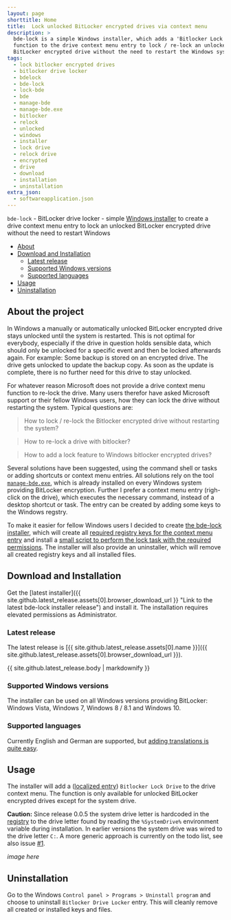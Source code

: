 ```yaml
---
layout: page
shorttitle: Home
title:  Lock unlocked BitLocker encrypted drives via context menu
description: >
  bde-lock is a simple Windows installer, which adds a 'Bitlocker Lock drive'
  function to the drive context menu entry to lock / re-lock an unlocked
  BitLocker encrypted drive without the need to restart the Windows system.
tags:
  - lock bitlocker encrypted drives
  - bitlocker drive locker
  - bdelock
  - bde-lock
  - lock-bde
  - bde
  - manage-bde
  - manage-bde.exe
  - bitlocker
  - relock
  - unlocked
  - windows
  - installer
  - lock drive
  - relock drive
  - encrypted
  - drive
  - download
  - installation
  - uninstallation
extra_json:
  - softwareapplication.json
---
```


`bde-lock` - BitLocker drive locker - simple [Windows installer](https://github.com/dleidert/bde-lock/releases/latest) to create a drive context menu entry to lock an unlocked BitLocker encrypted drive without the need to restart Windows

* [About](#about "About the bde-lock project")
* [Download and Installation](#download-and-installation "Download and installation instructions")
    * [Latest release](#latest-release)
    * [Supported Windows versions](#supported-windows-versions)
    * [Supported languages](#supported-languages)
* [Usage](#usage "Usage information and screenshot")
* [Uninstallation](#uninstallation "Uninstallation hints")

## About the project

In Windows a manually or automatically unlocked BitLocker encrypted drive stays unlocked until the system is restarted. This is not optimal for everybody, especially if the drive in question holds sensible data, which should only be unlocked for a specific event and then be locked afterwards again. For example: Some backup is stored on an encrypted drive. The drive gets unlocked to update the backup copy. As soon as the update is complete, there is no further need for this drive to stay unlocked.

For whatever reason Microsoft does not provide a drive context menu function to re-lock the drive. Many users therefor have asked Microsoft support or their fellow Windows users, how they can lock the drive without restarting the system. Typical questions are:

> How to lock / re-lock the Bitlocker encrypted drive without restarting the system?

> How to re-lock a drive with bitlocker?

> How to add a lock feature to Windows bitlocker encrypted drives?

Several solutions have been suggested, using the command shell or tasks or adding shortcuts or context menu entries. All solutions rely on the tool [`manage-bde.exe`](https://docs.microsoft.com/en-us/windows-server/administration/windows-commands/manage-bde), which is already installed on every Windows system providing BitLocker encryption. Further I prefer a context menu entry (righ-click on the drive), which executes the necessary command, instead of a desktop shortcut or task. The entry can be created by adding some keys to the Windows regstry.

To make it easier for fellow Windows users I decided to create [the bde-lock installer](https://github.com/dleidert/bde-lock/releases/latest), which will create all [required registry keys for the context menu entry](./registry-keys) and install a [small script to perform the lock task with the required permissions](./manage-bde). The installer will also provide an uninstaller, which will remove all created registry keys and all installed files.

## Download and Installation

Get the [latest installer]({{ site.github.latest_release.assets[0].browser_download_url }} "Link to the latest bde-lock installer release") and install it. The installation requires elevated permissions as Administrator.

### Latest release

The latest release is [{{ site.github.latest_release.assets[0].name }}]({{ site.github.latest_release.assets[0].browser_download_url }}).

{{ site.github.latest_release.body | markdownify }}

### Supported Windows versions

The installer can be used on all Windows versions providing BitLocker: Windows Vista, Windows 7, Windows 8 / 8.1 and Windows 10.

### Supported languages

Currently English and German are supported, but [adding translations is quite easy](./translation).

## Usage

The installer will add a ([localized entry](./translation "Helping translate the bde-lock installer")) `Bitlocker Lock Drive` to the drive context menu. The function is only available for unlocked BitLocker encrypted drives except for the system drive.

**Caution:** Since release 0.0.5 the system drive letter is hardcoded in the [registry](./registry-keys#hkcrdriveshelllock-bde) to the drive letter found by reading the `%SystemDrive%` environment variable during installation. In earlier versions the system drive was wired to the drive letter `C:`. A more generic approach is currently on the todo list, see also issue [#1](https://github.com/dleidert/bde-lock/issues/1).

*image here*

## Uninstallation

Go to the Windows `Control panel > Programs > Uninstall program` and choose to uninstall `Bitlocker Drive Locker` entry. This will cleanly remove all created or installed keys and files.

